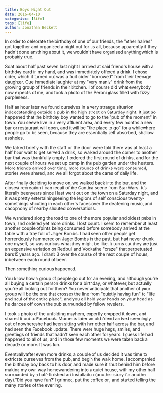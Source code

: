 ```yaml
---
title: Boys Night Out
date: 2016-04-10
categories: [life]
tags: [life]
author: Jonathan Beckett
---
```


In order to celebrate the birthday of one of our friends, the "other halves" got together and organised a night out for us all, because apparently if they hadn't done anything about it, we wouldn't have organised anythingwhich is probably true.

Soat about half past seven last night I arrived at said friend's house with a birthday card in my hand, and was immediately offered a drink. I chose cider, which it turned out was a fruit cider "borrowed" from their teenage daughter. Cue immediate laughter at my "very manly" drink from the growing group of friends in their kitchen. I of course did what everybody now expects of me, and took a photo of the Peroni glass filled with fizzy purpleness.

Half an hour later we found ourselves in a very strange situation indeedstanding outside a pub in the high street on Saturday night. It just so happened that the birthday boy wanted to go to the "pub of the moment" in town. You seewe live in a very affluent area, and every few months a new bar or restaurant will open, and it will be "the place to go" for a whilewhere people go to be seen, because they are essentially self absorbed, shallow assholes.

We talked briefly with the staff on the door, were told there was at least a half hour wait to get served a drink, so walked around the corner to another bar that was thankfully empty. I ordered the first round of drinks, and for the next couple of hours we set up camp in the pub garden under the heaters. More friends arrived over time, more rounds of drinks were consumed, stories were shared, and we all forgot about the cares of daily life.

After finally deciding to move on, we walked back into the bar, and the closest recreation I can recall of the Cantina scene from Star Wars. It's literally beenyears since I last went out on the town on a Saturday night, and it was pretty entertainingseeing the legions of self conscious twenty-somethings shouting in each other's faces over the deafening music, and cacophony of nearby shouted conversations.

We wandered along the road to one of the more popular and oldest pubs in town, and ordered yet more drinks. I lost count. I seem to remember at least another couple ofpints being consumed before somebody arrived at the table with a tray full of Jager Bombs. I had seen other people get horrendously hammered on Jager Bombs in the past, but had never drunk one myself, so was curious what they might be like. It turns out they are just an expensive variation on Redbull and Vodkathe "craze" that perpetuated bars15 years ago. I drank 3 over the course of the next couple of hours, inbetween each round of beer.

Then something curious happened.

You know how a group of people go out for an evening, and although you're all buying a certain person drinks for a birthday, or whatever, but actually you're all looking out for them? You never anticipate that another of your group will be the one that crosses the line from "quietly having fun" to "life and soul of the entire place", and you all hold your hands on your head as he dances off down the pub surrounded by fellow revelers.

I took a photo of the unfolding mayhem, expertly cropped it down, and shared it out to Facebook. Moments later an old friend arrived seemingly out of nowhereshe had been sitting with her other half across the bar, and had seen the Facebook update. There were huge hugs, smiles, and greetings of friends that hadn't seen each other for years. I guess life had happened to all of us, and in those few moments we were taken back a decade or more. It was fun.

Eventuallyafter even more drinks, a couple of us decided it was time to extricate ourselves from the pub, and begin the walk home. I accompanied the birthday boy back to his door, and made sure it shut behind him before making my own way homewandering into a quiet house, with my other half surrounded by a half-finished art installation (another story for another day)."Did you have fun?"I grinned, put the coffee on, and started telling the many stories of the evening.